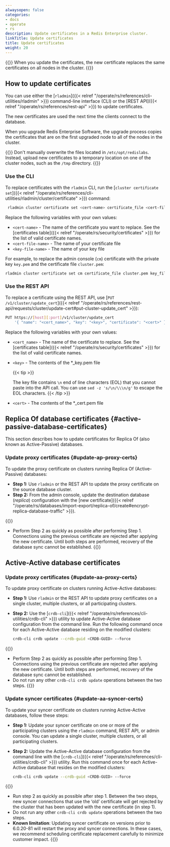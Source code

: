 ```yaml
---
alwaysopen: false
categories:
- docs
- operate
- rs
description: Update certificates in a Redis Enterprise cluster.
linkTitle: Update certificates
title: Update certificates
weight: 20
---
```


{{<warning>}}
When you update the certificates, the new certificate replaces the same certificates on all nodes in the cluster.
{{</warning>}}

## How to update certificates

You can use either the [`rladmin`]({{< relref "/operate/rs/references/cli-utilities/rladmin" >}}) command-line interface (CLI) or the [REST API]({{< relref "/operate/rs/references/rest-api" >}}) to update certificates.

The new certificates are used the next time the clients connect to the database.

When you upgrade Redis Enterprise Software, the upgrade process copies the certificates that are on the first upgraded node to all of the nodes in the cluster.

{{<note>}}
Don't manually overwrite the files located in `/etc/opt/redislabs`. Instead, upload new certificates to a temporary location on one of the cluster nodes, such as the `/tmp` directory.
{{</note>}}

### Use the CLI

To replace certificates with the `rladmin` CLI, run the [`cluster certificate set`]({{< relref "/operate/rs/references/cli-utilities/rladmin/cluster/certificate" >}}) command:

```sh
 rladmin cluster certificate set <cert-name> certificate_file <cert-file-name>.pem key_file <key-file-name>.pem
```

Replace the following variables with your own values:

- `<cert-name>` - The name of the certificate you want to replace. See the [certificates table]({{< relref "/operate/rs/security/certificates" >}}) for the list of valid certificate names.
- `<cert-file-name>` - The name of your certificate file
- `<key-file-name>` - The name of your key file

For example, to replace the admin console (`cm`) certificate with the private key `key.pem` and the certificate file `cluster.pem`:

```sh
rladmin cluster certificate set cm certificate_file cluster.pem key_file key.pem
```

### Use the REST API

To replace a certificate using the REST API, use [`PUT /v1/cluster/update_cert`]({{< relref "/operate/rs/references/rest-api/requests/cluster/update-cert#put-cluster-update_cert" >}}):

```sh
PUT https://[host][:port]/v1/cluster/update_cert
    '{ "name": "<cert_name>", "key": "<key>", "certificate": "<cert>" }'
```

Replace the following variables with your own values:

- `<cert_name>` - The name of the certificate to replace. See the [certificates table]({{< relref "/operate/rs/security/certificates" >}}) for the list of valid certificate names.
- `<key>` - The contents of the \*\_key.pem file

    {{< tip >}}

  The key file contains `\n` end of line characters (EOL) that you cannot paste into the API call.
  You can use `sed -z 's/\n/\\\n/g'` to escape the EOL characters.
  {{< /tip >}}

- `<cert>` - The contents of the \*\_cert.pem file

## Replica Of database certificates {#active-passive-database-certificates}

This section describes how to update certificates for Replica Of (also known as Active-Passive) databases.

### Update proxy certificates {#update-ap-proxy-certs}

To update the proxy certificate on clusters running Replica Of (Active-Passive) databases:

- **Step 1:**  Use `rladmin` or the REST API to update the proxy certificate on the source database cluster.
- **Step 2:** From the admin console, update the destination database (_replica_) configuration with the [new certificate]({{< relref "/operate/rs/databases/import-export/replica-of/create#encrypt-replica-database-traffic" >}}).

{{<note>}}
- Perform Step 2 as quickly as possible after performing Step 1.  Connections using the previous certificate are rejected after applying the new certificate.  Until both steps are performed, recovery of the database sync cannot be established.
{{</note>}}

## Active-Active database certificates

### Update proxy certificates {#update-aa-proxy-certs}

To update proxy certificate on clusters running Active-Active databases:

- **Step 1:** Use `rladmin` or the REST API to update proxy certificates on a single cluster, multiple clusters, or all participating clusters.
- **Step 2:** Use the [`crdb-cli`]({{< relref "/operate/rs/references/cli-utilities/crdb-cli" >}}) utility to update Active-Active database configuration from the command line. Run the following command once for each Active-Active database residing on the modified clusters:

    ```sh
    crdb-cli crdb update --crdb-guid <CRDB-GUID> --force
    ```

{{<note>}}
- Perform Step 2 as quickly as possible after performing Step 1.  Connections using the previous certificate are rejected after applying the new certificate.  Until both steps are performed, recovery of the database sync cannot be established.<br/>
- Do not run any other `crdb-cli crdb update` operations between the two steps.
{{</note>}}

### Update syncer certificates {#update-aa-syncer-certs}

To update your syncer certificate on clusters running Active-Active databases, follow these steps:

- **Step 1:** Update your syncer certificate on one or more of the participating clusters using the `rladmin` command, REST API, or admin console. You can update a single cluster, multiple clusters, or all participating clusters.
- **Step 2:** Update the Active-Active database configuration from the command line with the [`crdb-cli`]({{< relref "/operate/rs/references/cli-utilities/crdb-cli" >}}) utility. Run this command once for each Active-Active database that resides on the modified clusters:

    ```sh
    crdb-cli crdb update --crdb-guid <CRDB-GUID> --force
    ```

{{<note>}}
- Run step 2 as quickly as possible after step 1. Between the two steps, new syncer connections that use the ‘old’ certificate will get rejected by the cluster that has been updated with the new certificate (in step 1).<br/>
- Do not run any other `crdb-cli crdb update` operations between the two steps.<br/>
- **Known limitation**: Updating syncer certificate on versions prior to 6.0.20-81 will restart the proxy and syncer connections. In these cases, we recommend scheduling certificate replacement carefully to minimize customer impact.
{{</note>}}
